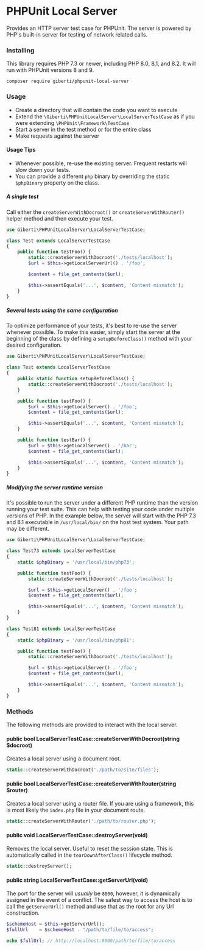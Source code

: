 # PHPUnit Local Server

Provides an HTTP server test case for PHPUnit. The server is powered by PHP's built-in server for testing of network related calls.

### Installing

This library requires PHP 7.3 or newer, including PHP 8.0, 8,1, and 8.2. It will run with PHPUnit versions 8 and 9.

```
composer require giberti/phpunit-local-server
```

### Usage

* Create a directory that will contain the code you want to execute
* Extend the `\Giberti\PHPUnitLocalServer\LocalServerTestCase` as if you were extending `\PHPUnit\Framework\TestCase`
* Start a server in the test method or for the entire class
* Make requests against the server

#### Usage Tips

* Whenever possible, re-use the existing server. Frequent restarts will slow down your tests.
* You can provide a different `php` binary by overriding the static `$phpBinary` property on the class.

##### A single test

Call either the `createServerWithDocroot()` or `createServerWithRouter()` helper method and then execute your test.

```php
use Giberti\PHPUnitLocalServer\LocalServerTestCase;

class Test extends LocalServerTestCase
{
    public function testFoo() {
        static::createServerWithDocroot('./tests/localhost');
        $url = $this->getLocalServerUrl() . '/foo';

        $content = file_get_contents($url);

        $this->assertEquals('...', $content, 'Content mismatch');
    }
}
```

##### Several tests using the same configuration

To optimize performance of your tests, it's best to re-use the server whenever possible. To make this easier, simply start the server at the beginning of the class by defining a `setupBeforeClass()` method with your desired configuration.

```php
use Giberti\PHPUnitLocalServer\LocalServerTestCase;

class Test extends LocalServerTestCase
{
    public static function setupBeforeClass() {
        static::createServerWithDocroot('./tests/localhost');
    }

    public function testFoo() {
        $url = $this->getLocalServer() . '/foo';
        $content = file_get_contents($url);

        $this->assertEquals('...', $content, 'Content mismatch');
    }

    public function testBar() {
        $url = $this->getLocalServer() . '/bar';
        $content = file_get_contents($url);

        $this->assertEquals('...', $content, 'Content mismatch');
    }
}
```

##### Modifying the server runtime version

It's possible to run the server under a different PHP runtime than the version running your test suite. This can help with testing your code under multiple versions of PHP. In the example below, the server will start with the PHP 7.3 and 8.1 executable in `/usr/local/bin/` on the host test system. Your path may be different.

```php
use Giberti\PHPUnitLocalServer\LocalServerTestCase;

class Test73 extends LocalServerTestCase
{
    static $phpBinary = '/usr/local/bin/php73';

    public function testFoo() {
        static::createServerWithDocroot('./tests/localhost');

        $url = $this->getLocalServer() . '/foo';
        $content = file_get_contents($url);

        $this->assertEquals('...', $content, 'Content mismatch');
    }
}

class Test81 extends LocalServerTestCase
{
    static $phpBinary = '/usr/local/bin/php81';

    public function testFoo() {
        static::createServerWithDocroot('./tests/localhost');

        $url = $this->getLocalServer() . '/foo';
        $content = file_get_contents($url);

        $this->assertEquals('...', $content, 'Content mismatch');
    }
}
```

### Methods

The following methods are provided to interact with the local server.

#### public bool LocalServerTestCase::createServerWithDocroot(string $docroot)

Creates a local server using a document root.

```php
static::createServerWithDocroot('./path/to/site/files');
```

#### public bool LocalServerTestCase::createServerWithRouter(string $router)

Creates a local server using a router file. If you are using a framework, this is most likely the `index.php` file in your document route.

```php
static::createServerWithRouter('./path/to/router.php');
```

#### public void LocalServerTestCase::destroyServer(void)

Removes the local server. Useful to reset the session state. This is automatically called in the `tearDownAfterClass()` lifecycle method.

```php
static::destroyServer();
```

#### public string LocalServerTestCase::getServerUrl(void)

The port for the server will _usually_ be `8000`, however, it is dynamically assigned in the event of a conflict. The safest way to access the host is to call the `getServerUrl()` method and use that as the root for any Url construction.

```php
$schemeHost = $this->getServerUrl();
$fullUrl    = $schemeHost . "/path/to/file/to/access";

echo $fullUrl; // http://localhost:8000/path/to/file/to/access
```
